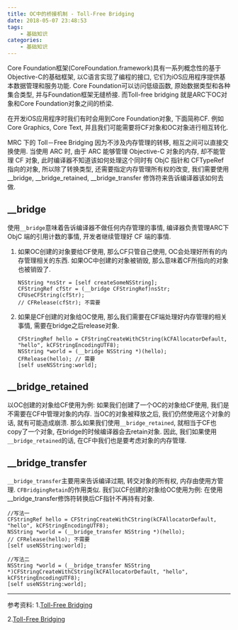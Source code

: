 ```yaml
---
title: OC中的桥接机制 - Toll-Free Bridging
date: 2018-05-07 23:48:53
tags:
    - 基础知识
categories:
    - 基础知识
---
```


Core Foundation框架(CoreFoundation.framework)具有一系列概念性的基于Objective-C的基础框架, 以C语言实现了编程的接口, 它们为iOS应用程序提供基本数据管理和服务功能. Core Foundation可以访问低级函数, 原始数据类型和各种集合类型, 并与Foundation框架无缝桥接. 而Toll-free bridging 就是ARC下OC对象和Core Foundation对象之间的桥梁.

在开发iOS应用程序时我们有时会用到Core Foundation对象, 下面简称CF. 例如Core Graphics, Core Text, 并且我们可能需要将CF对象和OC对象进行相互转化.
 
MRC 下的 Toll－Free Bridging 因为不涉及内存管理的转移, 相互之间可以直接交换使用. 当使用 ARC 时, 由于 ARC 能够管理 Objective-C 对象的内存, 却不能管理 CF 对象, 此时编译器不知道该如何处理这个同时有 ObjC 指针和 CFTypeRef 指向的对象, 所以除了转换类型, 还需要指定内存管理所有权的改变, 我们需要使用__bridge, __bridge_retained, __bridge_transfer 修饰符来告诉编译器该如何去做.

## __bridge
使用`__bridge`意味着告诉编译器不做任何内存管理的事情, 编译器负责管理ARC下 ObjC 端的引用计数的事情, 开发者继续管理好 CF 端的事情.

1. 如果OC创建的对象要给CF使用, 那么CF只管自己使用, OC会处理好所有的内存管理相关的东西. 如果OC中创建的对象被销毁, 那么意味着CF所指向的对象也被销毁了.

    ```
    NSString *nsStr = [self createSomeNSString];
    CFStringRef cfStr = (__bridge CFStringRef)nsStr;
    CFUseCFString(cfStr);
    // CFRelease(cfStr); 不需要
    ```
2. 如果是CF创建的对象给OC使用, 那么我们需要在CF端处理好内存管理的相关事情, 需要在bridge之后release对象.
 
    ```
    CFStringRef hello = CFStringCreateWithCString(kCFAllocatorDefault, "hello", kCFStringEncodingUTF8);
    NSString *world = (__bridge NSString *)(hello);
    CFRelease(hello); // 需要
    [self useNSString:world];
    ```

## __bridge_retained
以OC创建的对象给CF使用为例: 如果我们创建了一个OC的对象给CF使用, 我们是不需要在CF中管理对象的内存. 当OC的对象被释放之后, 我们仍然使用这个对象的话, 就有可能造成崩溃. 那么如果我们使用`__bridge_retained`, 就相当于CF也copy了一个对象, 在bridge的时候编译器会去retain对象. 因此, 我们如果使用`__bridge_retained`的话, 在CF中我们也是要考虑对象的内存管理.

## __bridge_transfer
`__bridge_transfer`主要用来告诉编译过期, 转交对象的所有权, 内存由使用方管理. `CFBridgingRetain`的作用类似. 我们以CF创建的对象给OC使用为例: 在使用__bridge_transfer修饰符转换后CF指针不再持有对象.
```
//写法一
CFStringRef hello = CFStringCreateWithCString(kCFAllocatorDefault, "hello", kCFStringEncodingUTF8);
NSString *world = (__bridge_transfer NSString *)(hello);
// CFRelease(hello); 不需要
[self useNSString:world];

//写法二
NSString *world = (__bridge_transfer NSString *)CFStringCreateWithCString(kCFAllocatorDefault, "hello", kCFStringEncodingUTF8);
[self useNSString:world];
```

---------
参考资料:
1.[Toll-Free Bridging](http://gracelancy.com/blog/2014/04/21/toll-free-bridging/)

2.[Toll-Free Bridging](https://www.jianshu.com/p/bec56131eaeb)


